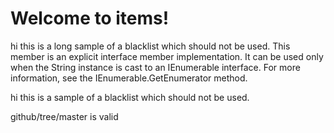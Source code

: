 # Welcome to items!


hi this is a long sample of a blacklist which should not be used. This member is an explicit interface member implementation. It can be used only when the String instance is cast to an IEnumerable interface. For more information, see the IEnumerable.GetEnumerator method.


hi this is a sample of a blacklist which should not be used.

github/tree/master is valid
